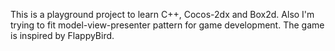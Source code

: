 This is a playground project to learn C++, Cocos-2dx and Box2d. Also I'm trying to fit model-view-presenter pattern for game development.
The game is inspired by FlappyBird.
